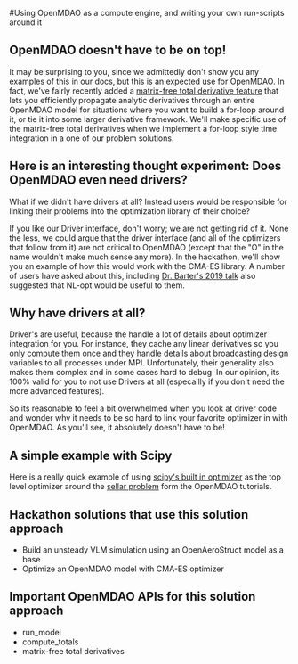 #Using OpenMDAO as a compute engine, and writing your own run-scripts around it

## OpenMDAO doesn't have to be on top! 

It may be surprising to you, since we admittedly don't show you any examples of this in our docs, but this is an expected use for OpenMDAO. 
In fact, we've fairly recently added a [matrix-free total derivative feature][1] that lets you efficiently propagate analytic derivatives through an entire OpenMDAO model for situations where you want to build a for-loop around it, or tie it into some larger derivative framework. 
We'll make specific use of the matrix-free total derivatives when we implement a for-loop style time integration in a one of our problem solutions. 

## Here is an interesting thought experiment: Does OpenMDAO even need drivers? 

What if we didn't have drivers at all? 
Instead users would be responsible for linking their problems into the optimization library of their choice? 

If you like our Driver interface, don't worry; we are not getting rid of it. 
None the less, we could argue that the driver interface (and all of the optimizers that follow from it) are not critical to OpenMDAO (except that the "O" in the name wouldn't make much sense any more). 
In the hackathon, we'll show you an example of how this would work with the CMA-ES library. 
A number of users have asked about this, including [Dr. Barter's 2019 talk][2] also suggested that NL-opt would be useful to them. 


## Why have drivers at all? 
Driver's are useful, because the handle a lot of details about optimizer integration for you. 
For instance, they cache any linear derivatives so you only compute them once and they handle details about broadcasting design variables to all processes under MPI. 
Unfortunately, their generality also makes them complex and in some cases hard to debug. 
In our opinion, its 100% valid for you to not use Drivers at all (especailly if you don't need the more advanced features). 

So its reasonable to feel a bit overwhelmed when you look at driver code and wonder why it needs to be so hard to link your favorite optimizer in with OpenMDAO. 
As you'll see, it absolutely doesn't have to be! 

## A simple example with Scipy
Here is a really quick example of using [scipy's built in optimizer][3] as the top level optimizer around the [sellar problem][4] form the OpenMDAO tutorials. 


## Hackathon solutions that use this solution approach 
* Build an unsteady VLM simulation using an OpenAeroStruct model as a base
* Optimize an OpenMDAO model with CMA-ES optimizer


## Important OpenMDAO APIs for this solution approach 
* run_model 
* compute_totals 
* matrix-free total derivatives


[1]: http://openmdao.org/twodocs/versions/3.4.0/features/core_features/working_with_derivatives/total_compute_jacvec_product.html
[2]: https://www.youtube.com/watch?v=OlL1QmtLQQw&list=PLPusXFXT29sXIwZfZf3tLs3wr1sPk7d5J&index=6
[3]: https://docs.scipy.org/doc/scipy/reference/generated/scipy.optimize.minimize.html
[4]: http://openmdao.org/twodocs/versions/3.4.0/basic_guide/first_mdao.html